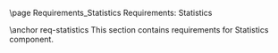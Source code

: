 \page Requirements_Statistics Requirements: Statistics

\anchor req-statistics
This section contains requirements for Statistics component.
